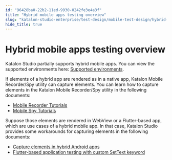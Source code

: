 ```yaml
---
id: "96428ba0-22b2-11ed-9930-0242fe3e4a3f"
title: "Hybrid mobile apps testing overview"
slug: "katalon-studio-enterprise/test-design/mobile-test-design/hybrid-mobile-apps-testing/hybrid-mobile-apps-testing-overview"
hide_title: true
---
```

  

# <a id="id" class="anchor_top_offset"/><a id="ariaid-title1" class="anchor_top_offset"/>Hybrid mobile apps testing overview

  
    
<p xmlns="http://www.w3.org/1999/xhtml" className="p">Katalon Studio partially supports hybrid mobile apps. You can   view the supported environments here: <a className="xref" href="/docs/katalon-studio-enterprise/release-notes/supported-environments">Supported     environments</a>.</p> 
    
<p xmlns="http://www.w3.org/1999/xhtml" className="p">If elements of a hybrid app are rendered as in a native app,   Katalon Mobile Recorder/Spy utility can capture elements. You can   learn how to capture elements in the Katalon Mobile Recorder/Spy   utility in the following documents:</p> 
    
<ul xmlns="http://www.w3.org/1999/xhtml" className="ul">   <li className="li">     <a className="xref" href="/docs/katalon-studio-enterprise/test-design/mobile-test-design/mobile-record-and-spy-utilities/mobile-recorder-tutorial---7.6-onwards">Mobile       Recorder Tutorials</a>   </li>   <li className="li">     <a className="xref" href="/docs/katalon-studio-enterprise/test-design/mobile-test-design/mobile-record-and-spy-utilities/tutorial-for-mobile-object-spy">Mobile       Spy Tutorials</a>   </li> </ul> 
    
<p xmlns="http://www.w3.org/1999/xhtml" className="p">Suppose those elements are rendered in WebView or a   Flutter-based app, which are use cases of a hybrid mobile app. In   that case, Katalon Studio provides some workarounds for capturing   elements in the following documents:</p> 
    
<ul xmlns="http://www.w3.org/1999/xhtml" className="ul">   <li className="li">     <a className="xref" href="/docs/katalon-studio-enterprise/test-design/mobile-test-design/hybrid-mobile-apps-testing/capture-elements-in-hybrid-android-apps">Capture       elements in hybrid Android apps</a>   </li>   <li className="li">     <a className="xref" href="/docs/katalon-studio-enterprise/extend-katalon-studio/custom-keywords/flutter-based-application-testing-with-custom-settext-keyword">Flutter-based       application testing with custom SetText keyword</a>   </li> </ul> 
  


